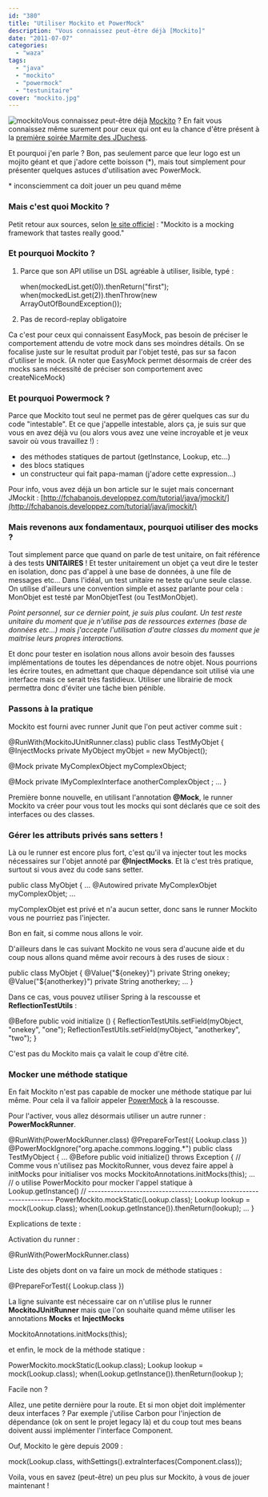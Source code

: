 ```yaml
---
id: "380"
title: "Utiliser Mockito et PowerMock"
description: "Vous connaissez peut-être déjà [Mockito]"
date: "2011-07-07"
categories: 
  - "waza"
tags: 
  - "java"
  - "mockito"
  - "powermock"
  - "testunitaire"
cover: "mockito.jpg"
---
```


![](/images/mockito.jpg "mockito")Vous connaissez peut-être déjà [Mockito](http://mockito.org/) ? En fait vous connaissez même surement pour ceux qui ont eu la chance d'être présent à la [première soirée Marmite des JDuchess](http://jduchess.org/duchess-france/blog/marmite-soiree-crumble-pour-la-premiere-edition/).

Et pourquoi j'en parle ? Bon, pas seulement parce que leur logo est un mojito géant et que j'adore cette boisson (\*), mais tout simplement pour présenter quelques astuces d'utilisation avec PowerMock.

\* inconsciemment ca doit jouer un peu quand même

### Mais c'est quoi Mockito ?

Petit retour aux sources, selon [le site officiel](http://mockito.org/) : "Mockito is a mocking framework that tastes really good."

### Et pourquoi Mockito ?

1. Parce que son API utilise un DSL agréable à utiliser, lisible, typé :
    
    when(mockedList.get(0)).thenReturn("first");
    when(mockedList.get(2)).thenThrow(new ArrayOutOfBoundException());
    
2. Pas de record-replay obligatoire

Ca c'est pour ceux qui connaissent EasyMock, pas besoin de préciser le comportement attendu de votre mock dans ses moindres détails. On se focalise juste sur le resultat produit par l'objet testé, pas sur sa facon d'utiliser le mock. (A noter que EasyMock permet désormais de créer des mocks sans nécessité de préciser son comportement avec createNiceMock)

### Et pourquoi Powermock ?

Parce que Mockito tout seul ne permet pas de gérer quelques cas sur du code "intestable". Et ce que j'appelle intestable, alors ça, je suis sur que vous en avez déjà vu (ou alors vous avez une veine incroyable et je veux savoir où vous travaillez !) :

- des méthodes statiques de partout (getInstance, Lookup, etc...)
- des blocs statiques
- un constructeur qui fait papa-maman (j'adore cette expression...)

Pour info, vous avez déjà un bon article sur le sujet mais concernant JMockit : [http://fchabanois.developpez.com/tutorial/java/jmockit/](http://fchabanois.developpez.com/tutorial/java/jmockit/)

### Mais revenons aux fondamentaux, pourquoi utiliser des mocks ?

Tout simplement parce que quand on parle de test unitaire, on fait référence à des tests **UNITAIRES** ! Et tester unitairement un objet ça veut dire le tester en isolation, donc pas d'appel à une base de données, à une file de messages etc... Dans l'idéal, un test unitaire ne teste qu'une seule classe. On utilise d'ailleurs une convention simple et assez parlante pour cela : MonObjet est testé par MonObjetTest (ou TestMonObjet).

_Point personnel, sur ce dernier point, je suis plus coulant. Un test reste unitaire du moment que je n'utilise pas de ressources externes (base de données etc...) mais j'accepte l'utilisation d'autre classes du moment que je maitrise leurs propres interactions._

Et donc pour tester en isolation nous allons avoir besoin des fausses implémentations de toutes les dépendances de notre objet. Nous pourrions les écrire toutes, en admettant que chaque dépendance soit utilisé via une interface mais ce serait très fastidieux. Utiliser une librairie de mock permettra donc d'éviter une tâche bien pénible.

### Passons à la pratique

Mockito est fourni avec runner Junit que l'on peut activer comme suit :

@RunWith(MockitoJUnitRunner.class)
public class TestMyObjet
{
@InjectMocks
private MyObject myObjet = new MyObject();

@Mock
private MyComplexObject myComplexObject;

@Mock
private IMyComplexInterface anotherComplexObject ;
...
}

Première bonne nouvelle, en utilisant l'annotation **@Mock**, le runner Mockito va créer pour vous tout les mocks qui sont déclarés que ce soit des interfaces ou des classes.

### Gérer les attributs privés sans setters !

Là ou le runner est encore plus fort, c'est qu'il va injecter tout les mocks nécessaires sur l'objet annoté par **@InjectMocks**. Et là c'est très pratique, surtout si vous avez du code sans setter.

public class MyObjet
{
...
@Autowired
private MyComplexObjet myComplexObjet;
...

myComplexObjet est privé et n'a aucun setter, donc sans le runner Mockito vous ne pourriez pas l'injecter.

Bon en fait, si comme nous allons le voir.

D'ailleurs dans le cas suivant Mockito ne vous sera d'aucune aide et du coup nous allons quand même avoir recours à des ruses de sioux :

public class MyObjet
{
@Value("${onekey}")
private String onekey;
@Value("${anotherkey}")
private String anotherkey;
...
}

Dans ce cas, vous pouvez utiliser Spring à la rescousse et **ReflectionTestUtils** :

@Before
public void initialize ()
{
ReflectionTestUtils.setField(myObject, "onekey", "one");
ReflectionTestUtils.setField(myObject, "anotherkey", "two");
}

C'est pas du Mockito mais ça valait le coup d'être cité.

### Mocker une méthode statique

En fait Mockito n'est pas capable de mocker une méthode statique par lui même. Pour cela il va falloir appeler [PowerMock](http://code.google.com/p/powermock/) à la rescousse.

Pour l'activer, vous allez désormais utiliser un autre runner : **PowerMockRunner**.

@RunWith(PowerMockRunner.class)
@PrepareForTest({ Lookup.class })
@PowerMockIgnore("org.apache.commons.logging.\*")
public class TestMyObject
{
...
@Before
public void initialize() throws Exception
{
// Comme vous n'utilisez pas MockitoRunner, vous devez faire appel à initMocks pour initialiser vos mocks
MockitoAnnotations.initMocks(this);
...
// o utilise PowerMockito pour mocker l'appel statique à Lookup.getInstance()
// -------------------------------------------------------------------
PowerMockito.mockStatic(Lookup.class);
Lookup lookup = mock(Lookup.class);
when(Lookup.getInstance()).thenReturn(lookup);
...
}

Explications de texte :

Activation du runner :

@RunWith(PowerMockRunner.class)

Liste des objets dont on va faire un mock de méthode statiques :

@PrepareForTest({ Lookup.class })

La ligne suivante est nécessaire car on n'utilise plus le runner **MockitoJUnitRunner** mais que l'on souhaite quand même utiliser les annotations **Mocks** et **InjectMocks**

MockitoAnnotations.initMocks(this);

et enfin, le mock de la méthode statique :

PowerMockito.mockStatic(Lookup.class);
Lookup lookup = mock(Lookup.class);
when(Lookup.getInstance()).thenReturn(lookup );

Facile non ?

Allez, une petite dernière pour la route. Et si mon objet doit implémenter deux interfaces ? Par exemple j'utilise Carbon pour l'injection de dépendance (ok on sent le projet legacy là) et du coup tout mes beans doivent aussi implémenter l'interface Component.

Ouf, Mockito le gère depuis 2009 :

mock(Lookup.class, withSettings().extraInterfaces(Component.class));

Voila, vous en savez (peut-être) un peu plus sur Mockito, à vous de jouer maintenant !
